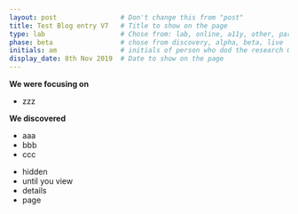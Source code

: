 ```yaml
---
layout: post                # Don't change this from "post"
title: Test Blog entry V7   # Title to show on the page
type: lab                   # Chose from: lab, online, a11y, other, partner
phase: beta                 # chose from discovery, alpha, beta, live
initials: am                # initials of person who dod the research OR who uploaded it to this site
display_date: 8th Nov 2019  # Date to show on the page
---
```


**We were focusing on**
- zzz



**We discovered**

- aaa
- bbb
- ccc

<!--more-->

- hidden
- until you view
- details
- page
